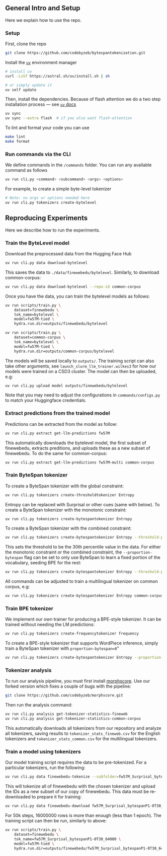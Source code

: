 ## General Intro and Setup

Here we explain how to use the repo.


### Setup

First, clone the repo

```bash
git clone https://github.com/codebyzeb/bytespantokenization.git
```

Install the [`uv`](https://docs.astral.sh/uv/concepts/projects) environment manager

```bash
# install uv
curl -LsSf https://astral.sh/uv/install.sh | sh

# or simply update it
uv self update
```

Then, install the dependencies. Because of flash attention we do a two step installation process —
see [`uv` docs](https://docs.astral.sh/uv/concepts/projects/config/#build-isolation)

```bash
uv sync
uv sync --extra flash  # if you also want flash-attention
```

To lint and format your code you can use 

```bash
make lint
make format
```

### Run commands via the CLI

We define commands in the `/commands` folder. You can run any available command as follows

```bash
uv run cli.py <command> <subcommand> <args> <options>
```


For example, to create a simple byte-level tokenizer

```bash
# Note: no args or options needed here
uv run cli.py tokenizers create-bytelevel
```




## Reproducing Experiments

Here we describe how to run the experiments.


### Train the ByteLevel model

Download the preprocessed data from the Hugging Face Hub

```bash
uv run cli.py data download-bytelevel
```

This saves the data to `./data/finewebedu/bytelevel`. Similarly, to download common-corpus:

```bash
uv run cli.py data download-bytelevel --repo-id common-corpus
```

Once you have the data, you can train the bytelevel models as follows:

```bash
uv run scripts/train.py \
    dataset=finewebedu \
    tok_name=bytelevel \
    model=fw57M-tied \
    hydra.run.dir=outputs/finewebedu/bytelevel

uv run scripts/train.py \
    dataset=common-corpus \
    tok_name=bytelevel \
    model=fw57M-tied \
    hydra.run.dir=outputs/common-corpus/bytelevel
```

The models will be saved locally to `outputs/`. The training script can also take other arguments, see `launch_slurm_llm_trainer.wilkes3` for how our models were trained on a CSD3 cluster. The model can then be uploaded, e.g:

```bash
uv run cli.py upload model outputs/finewebedu/bytelevel
```

Note that you may need to adjust the configurations in `commands/configs.py` to match your Huggingface credentials.

### Extract predictions from the trained model

Predictions can be extracted from the model as follow:

```bash
uv run cli.py extract get-llm-predictions fw57M
```

This automatically downloads the bytelevel model, the first subset of finewebedu, extracts preditions, and uploads these as a new subset of finewebedu. To do the same for common-corpus:

```bash
uv run cli.py extract get-llm-predictions fw57M-multi common-corpus
```

### Train ByteSpan tokenizer

To create a ByteSpan tokenizer with the global constraint:

```bash
uv run cli.py tokenizers create-thresholdtokenizer Entropy
```

Entropy can be replaced with Surprisal or other cues (same with below). To create a ByteSpan tokenizer with the monotonic constraint:

```bash
uv run cli.py tokenizers create-bytespantokenizer Entropy
```

To create a ByteSpan tokenizer with the combined constraint:

```bash
uv run cli.py tokenizers create-bytespantokenizer Entropy --threshold-percentile=30
```

This sets the threshold to be the 30th percentile value in the data. For either the monotonic constraint or the combined constraint, the `--proportion-bytespan` flag can be set to only use ByteSpan to learn a fixed portion of the vocabulary, seeding BPE for the rest:

```bash
uv run cli.py tokenizers create-bytespantokenizer Entropy --threshold-percentile=30 --proportion-bytespan=50
```

All commands can be adjusted to train a multilingual tokenizer on common corpus, e.g:

```bash
uv run cli.py tokenizers create-bytespantokenizer Entropy common-corpus --threshold-percentile=30 --proportion-bytespan=50
```

### Train BPE tokenizer

We implement our own trainer for producing a BPE-style tokenizer. It can be trained without needing the LM predictions:

```bash
uv run cli.py tokenizers create-frequencytokenizer frequency
```

To create a BPE-style tokenizer that supports WordPiece inference, simply train a ByteSpan tokenizer with `proportion-bytespan=0`"

```bash
uv run cli.py tokenizers create-bytespantokenizer Entropy --proportion-bytespan=0
```

### Tokenizer analysis

To run our analysis pipeline, you must first install [morphscore](https://github.com/catherinearnett/morphscore). Use our forked version which fixes a couple of bugs with the pipeline:

```bash
git clone https://github.com/codebyzeb/morphscore.git
```

Then run the analysis command:

```bash
uv run cli.py analysis get-tokenizer-statistics-fineweb
uv run cli.py analysis get-tokenizer-statistics-common-corpus
```

This automatically downloads all tokenizers from our repository and analyze all tokenizers, saving results to `tokenizer_stats_fineweb.csv` for the English tokenizers and `tokenizer_stats_common.csv` for the multilingual tokenizers.

### Train a model using tokenizers

Our model training script requires the data to be pre-tokenized. For a particular tokenizers, run the following:

```bash
uv run cli.py data finewebedu-tokenize --subfolder=fw57M_Surprisal_bytespanP1-0T30_64000
```

This will tokenize all of finewebedu with the chosen tokenizer and upload the IDs as a new subset of our copy of finewebedu. This data must be re-downloaded to prepare it for training:

```bash
uv run cli.py data finewebedu-download fw57M_Surprisal_bytespanP1-0T30_64000 --num-train-rows=16000000
```

For 50k steps, 16000000 rows is more than enough (less than 1 epoch). The training script can then be run, similarly to above:

```bash
uv run scripts/train.py \
    dataset=finewebedu \
    tok_name=fw57M_Surprisal_bytespanP1-0T30_64000 \
    model=fw57M-tied \
    hydra.run.dir=outputs/finewebedu/fw57M_Surprisal_bytespanP1-0T30_64000
```
